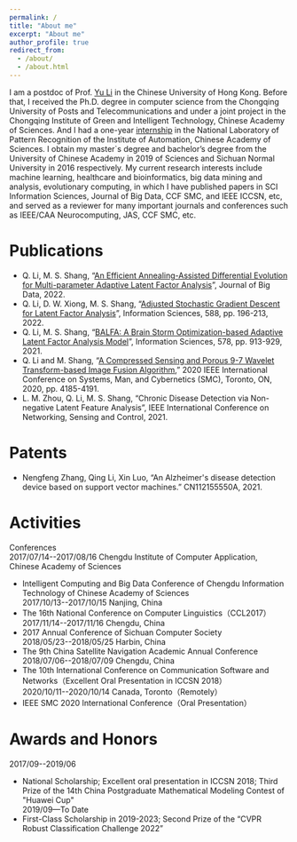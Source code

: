 ```yaml
---
permalink: /
title: "About me"
excerpt: "About me"
author_profile: true
redirect_from: 
  - /about/
  - /about.html
---
```


I am a postdoc of Prof. [Yu Li](https://liyu95.com/) in the Chinese University of Hong Kong. Before that, I received the Ph.D. degree in computer science from the Chongqing University of Posts and Telecommunications and under a joint project in the Chongqing Institute of Green and Intelligent Technology, Chinese Academy of Sciences. And I had a one-year [internship](http://www.nlpr.ia.ac.cn/pal/People/LiQing.html) in the National Laboratory of Pattern Recognition of the Institute of Automation, Chinese Academy of Sciences. I obtain my master`s degree and bachelor’s degree from the University of Chinese Academy in 2019 of Sciences and Sichuan Normal University in 2016 respectively. My current research interests include machine learning, healthcare and bioinformatics, big data mining and analysis, evolutionary computing, in which I have published papers in SCI Information Sciences, Journal of Big Data, CCF SMC, and IEEE ICCSN, etc, and served as a reviewer for many important journals and conferences such as IEEE/CAA Neurocomputing, JAS, CCF SMC, etc.  



Publications
======
* Q. Li, M. S. Shang, “[An Efficient Annealing-Assisted Differential Evolution for Multi-parameter Adaptive Latent Factor Analysis](https://link.springer.com/article/10.1186/s40537-022-00638-8)”, Journal of Big Data, 2022.
*  Q. Li, D. W. Xiong, M. S. Shang, “[Adjusted Stochastic Gradient Descent for Latent Factor Analysis](https://www.sciencedirect.com/science/article/pii/S0020025521012871)”, Information Sciences, 588, pp. 196-213, 2022.
*  Q. Li, M. S. Shang, “[BALFA: A Brain Storm Optimization-based Adaptive Latent Factor Analysis Model](https://www.sciencedirect.com/science/article/abs/pii/S0020025521008653)”, Information Sciences, 578, pp. 913-929, 2021.
*  Q. Li and M. Shang, “[A Compressed Sensing and Porous 9-7 Wavelet Transform-based Image Fusion Algorithm](https://ieeexplore.ieee.org/document/9283284/),” 2020 IEEE International Conference on Systems, Man, and Cybernetics (SMC), Toronto, ON, 2020, pp. 4185-4191.
*  L. M. Zhou, Q. Li, M. S. Shang, “Chronic Disease Detection via Non-negative Latent Feature Analysis”, IEEE International Conference on Networking, Sensing and Control, 2021.

Patents
======
*  Nengfeng Zhang, Qing Li, Xin Luo, “An Alzheimer's disease detection device based on support vector machines.” CN112155550A, 2021.

Activities
======
Conferences
<br />2017/07/14--2017/08/16 Chengdu Institute of Computer Application, Chinese Academy of Sciences
* Intelligent Computing and Big Data Conference of Chengdu Information Technology of Chinese Academy of Sciences
<br />2017/10/13--2017/10/15 Nanjing, China
*  The 16th National Conference on Computer Linguistics（CCL2017）
<br />2017/11/14--2017/11/16 Chengdu, China
*  2017 Annual Conference of Sichuan Computer Society
<br />2018/05/23--2018/05/25 Harbin, China
*  The 9th China Satellite Navigation Academic Annual Conference
<br />2018/07/06--2018/07/09 Chengdu, China
*  The 10th International Conference on Communication Software and Networks（Excellent Oral Presentation in ICCSN 2018）
<br />2020/10/11--2020/10/14 Canada, Toronto（Remotely）
* IEEE SMC 2020 International Conference（Oral Presentation）
      
Awards and Honors
======
2017/09--2019/06
* National Scholarship; Excellent oral presentation in ICCSN 2018; Third Prize of the 14th China Postgraduate Mathematical Modeling Contest of "Huawei Cup"
<br />2019/09—To Date
* First-Class Scholarship in 2019-2023; Second Prize of the “CVPR Robust Classification Challenge 2022”
